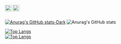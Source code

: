<a href="https://www.linkedin.com/in/david-a-a3749a247/">
<img align="left" alt="David Akim" width="22px" src="https://cdn.jsdelivr.net/npm/simple-icons@v3/icons/linkedin.svg" />
</a>
<a href="https://medium.com/@davidjohnakim">
<img align="left" alt="David Akim" width="22px" src="https://cdn.jsdelivr.net/npm/simple-icons@v3/icons/medium.svg" />
</a>
<br />
<br />


[![Anurag's GitHub stats-Dark](https://github-readme-stats.vercel.app/api?username=david-001&show_icons=true&theme=dark#gh-dark-mode-only)](https://github.com/anuraghazra/github-readme-stats#gh-dark-mode-only)
![Anurag's GitHub stats](https://github-readme-stats.vercel.app/api?username=david-001&show_icons=true&theme=dark)

[![Top Langs](https://github-readme-stats.vercel.app/api/top-langs/?username=david-001)](https://github.com/anuraghazra/github-readme-stats)
<br />
[![Top Langs](https://github-readme-stats.vercel.app/api/top-langs/?username=david-001&size_weight=0.5&count_weight=0.5)](https://github.com/anuraghazra/github-readme-stats)